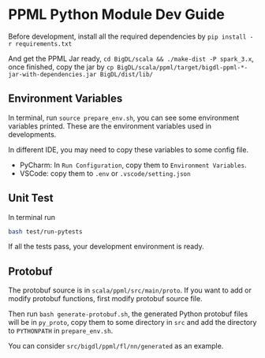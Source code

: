 # PPML Python Module Dev Guide
Before development, install all the required dependencies by `pip install -r requirements.txt`

And get the PPML Jar ready, `cd BigDL/scala && ./make-dist -P spark_3.x`, once finished, copy the jar by `cp BigDL/scala/ppml/target/bigdl-ppml-*-jar-with-dependencies.jar BigDL/dist/lib/`

## Environment Variables
In terminal, run `source prepare_env.sh`, you can see some environment variables printed. These are the environment variables used in developments.

In different IDE, you may need to copy these variables to some config file.
* PyCharm: In `Run Configuration`, copy them to `Environment Variables`.
* VSCode: copy them to `.env` or `.vscode/setting.json`

## Unit Test
In terminal run
```bash
bash test/run-pytests
```
If all the tests pass, your development environment is ready.

## Protobuf
The protobuf source is in `scala/ppml/src/main/proto`. If you want to add or modify protobuf functions, first modify protobuf source file.

Then run `bash generate-protobuf.sh`, the generated Python protobuf files will be in `py_proto`, copy them to some directory in `src` and add the directory to `PYTHONPATH` in `prepare_env.sh`.

You can consider `src/bigdl/ppml/fl/nn/generated` as an example.
